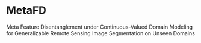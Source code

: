# MetaFD
Meta Feature Disentanglement under Continuous-Valued Domain Modeling for Generalizable Remote Sensing Image Segmentation on Unseen Domains
